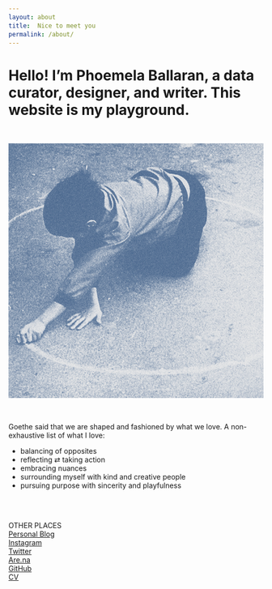 ```yaml
---
layout: about
title:  Nice to meet you
permalink: /about/
---
```

<h1>Hello! I’m Phoemela Ballaran, a data curator, designer, and writer. This website is my playground.</h1>
<br>
<p align="center"><img class="vertical" src="https://raw.githubusercontent.com/phoemelaballaran/imagedb/main/about/play.png"/></p>
<br>
<p>Goethe said that we are shaped and fashioned by what we love. A non-exhaustive list of what I love:</p>
<ul>
  <li>balancing of opposites</li>
  <li>reflecting ⇄ taking action</li>
  <li>embracing nuances</li>
  <li>surrounding myself with kind and creative people</li>
  <li>pursuing purpose with sincerity and playfulness</li>
</ul>
<br>
<br>
<p>
OTHER PLACES
<br><a href="https://comoballar.github.io" target="_blank">Personal Blog</a>
<br><a href="https://www.instagram.com/phoemelaballaran/" target="_blank">Instagram</a>
<br><a href="https://twitter.com/heyphoemela" target="_blank">Twitter</a>
<br><a href="https://are.na/phoemela-ballaran" target="_blank">Are.na</a>
<br><a href="https://github.com/phoemelaballaran" target="_blank">GitHub</a>
<br><a href="https://read.cv/phoemelaballaran" target="_blank">CV</a>
<br><br>
